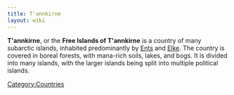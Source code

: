 ```yaml
---
title: T'annkirne
layout: wiki
---
```

**T'annkirne**, or the **Free Islands of T'annkirne** is a country of
many subarctic islands, inhabited predominantly by
[Ents](ents "wikilink") and [Elke](elke "wikilink"). The country is
covered in boreal forests, with mana-rich soils, lakes, and bogs. It is
divided into many islands, with the larger islands being split into
multiple political islands.

[Category:Countries](Category:Countries "wikilink")